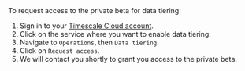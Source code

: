 <highlight type="cloud" header="Request access and start tiering">
To request access to the private beta for data tiering:

1.  Sign in to your [Timescale Cloud
    account](https://console.cloud.timescale.com/).
1.  Click on the service where you want to enable data tiering.
1.  Navigate to `Operations`, then `Data tiering`.
1.  Click on `Request access`.
1.  We will contact you shortly to grant you access to the private beta.

</highlight>

